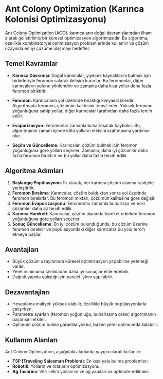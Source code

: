 # Ant Colony Optimization (Karınca Kolonisi Optimizasyonu)

Ant Colony Optimization (ACO), karıncaların doğal davranışlarından ilham alarak geliştirilmiş bir küresel optimizasyon algoritmasıdır.
Bu algoritma, özellikle kombinatoryal optimizasyon problemlerinde kullanılır ve çözüm uzayında en iyi çözüme ulaşmayı hedefler.

## Temel Kavramlar

- **Karınca Davranışı**: Doğal karıncalar, yiyecek kaynaklarını bulmak için birbirleriyle feromon salarak iletişim kurarlar. Bu feromonlar, diğer karıncaların yolunu yönlendirir ve zamanla daha kısa yollar daha fazla feromon biriktirir.
  
- **Feromon**: Karıncaların yol üzerinde bıraktığı kimyasal izlerdir. Algoritmada feromon, çözümün kalitesini temsil eder. Yüksek feromon yoğunluğuna sahip yollar, diğer karıncalar tarafından daha fazla tercih edilir.

- **Evaporizasyon**: Feromonlar zamanla buharlaşarak kaybolur. Bu, algoritmanın zaman içinde kötü yolların etkisini azaltmasına yardımcı olur.

- **Seçim ve Güncelleme**: Karıncalar, çözüm bulmak için feromon yoğunluğuna göre yolları seçerler. Zamanla, daha iyi çözümler daha fazla feromon biriktirir ve bu yollar daha fazla tercih edilir.

## Algoritma Adımları

1. **Başlangıç Popülasyonu**: İlk olarak, her karınca çözüm alanına rastgele yerleştirilir.
2. **Feromon Bırakma**: Karıncalar, çözüm bulduktan sonra yol üzerinde feromon bırakırlar. Bu feromon miktarı, çözümün kalitesine göre değişir.
3. **Feromon Evaporizasyonu**: Feromonlar zamanla buharlaşır ve eski çözümler daha az tercih edilir.
4. **Karınca Hareketi**: Karıncalar, çözüm alanında hareket ederken feromon yoğunluğuna göre yolları seçerler.
5. **Sonuç Güncelleme**: En iyi çözüm bulunduğunda, bu çözüm üzerine feromon bırakılır ve popülasyondaki diğer karıncalar bu yolu tercih etmeye başlar.

## Avantajları

- Büyük çözüm uzaylarında küresel optimizasyon yapabilme yeteneği vardır.
- Yerel minimuma takılmadan daha iyi sonuçlar elde edebilir.
- Dağıtık yapıda çalıştığı için paralel işlem yapılabilir.

## Dezavantajları

- Hesaplama maliyeti yüksek olabilir, özellikle büyük popülasyonlarla çalışırken.
- Parametre ayarları (feromon yoğunluğu, buharlaşma oranı) algoritmanın başarısını etkiler.
- Optimum çözüm bulma garantisi yoktur, bazen yerel optimumda kalabilir.

## Kullanım Alanları

Ant Colony Optimization, aşağıdaki alanlarda yaygın olarak kullanılır:

- **TSP (Traveling Salesman Problem)**: En kısa yolu bulma problemleri.
- **Robotik**: Yolların ve rotaların optimizasyonu.
- **Ağ Tasarımı**: Veri iletim yollarının ve ağ yapılarının optimize edilmesi.

